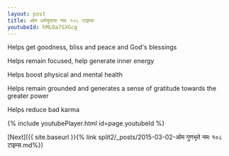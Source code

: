 ```yaml
---
layout: post
title: ओम धर्मयुपाया नमः १०८ टाइम्स
youtubeId: hMLOa7SXGcg
---
```

 
 
Helps get goodness, bliss and peace and God's blessings
 
Helps remain focused, help generate inner energy 
 
Helps boost physical and mental health 
 
Helps remain grounded and generates a sense of gratitude towards the greater power 
 
Helps reduce bad karma
 
 
 
 


{% include youtubePlayer.html id=page.youtubeId %}
 
[Next]({{ site.baseurl }}{% link  split2/_posts/2015-03-02-ओम गुणभृते नमः १०८ टाइम्स.md%})
 

